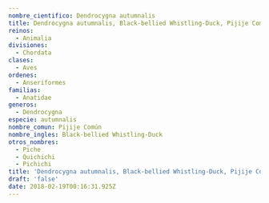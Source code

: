 ```yaml
---
nombre_cientifico: Dendrocygna autumnalis
title: Dendrocygna autumnalis, Black-bellied Whistling-Duck, Pijije Común
reinos:
  - Animalia
divisiones:
  - Chordata
clases:
  - Aves
ordenes:
  - Anseriformes
familias:
  - Anatidae
generos:
  - Dendrocygna
especie: autumnalis
nombre_comun: Pijije Común
nombre_ingles: Black-bellied Whistling-Duck
otros_nombres:
  - Piche
  - Quichichi
  - Pichichi
title: 'Dendrocygna autumnalis, Black-bellied Whistling-Duck, Pijije Común'
draft: 'false'
date: 2018-02-19T00:16:31.925Z
---
```


